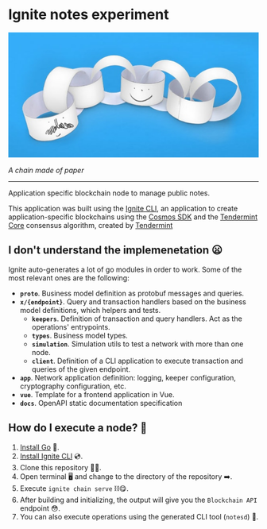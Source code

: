 # Ignite notes experiment

![A chain made of paper](./img/header.jpeg "A chain made of paper")

_A chain made of paper_

---

Application specific blockchain node to manage public notes.

This application was built using the [Ignite CLI](https://ignite.com), an application to create application-specific blockchains using the [Cosmos SDK](https://cosmos.network) and the [Tendermint Core](https://tendermint.com/core/) consensus algorithm, created by [Tendermint](https://tendermint.com)

## I don't understand the implemenetation 😦

Ignite auto-generates a lot of go modules in order to work. Some of the most relevant ones are the following:

- **`proto`**. Business model definition as protobuf messages and queries.
- **`x/{endpoint}`**. Query and transaction handlers based on the business model definitions, which helpers and tests.
  - **`keepers`**. Definition of transaction and query handlers. Act as the operations' entrypoints.
  - **`types`**. Business model types.
  - **`simulation`**. Simulation utils to test a network with more than one node.
  - **`client`**. Definition of a CLI application to execute transaction and queries of the given endpoint.
- **`app`**. Network application definition: logging, keeper configuration, cryptography configuration, etc.
- **`vue`**. Template for a frontend application in Vue.
- **`docs`**. OpenAPI static documentation specification

## How do I execute a node? 🤯

1. [Install Go](https://go.dev/doc/install) 🐹.
2. [Install Ignite CLI](https://docs.ignite.com/guide/install.html) 💿.
3. Clone this repository 👭🏻.
4. Open terminal 🖥 and change to the directory of the repository ➡️.
5. Execute `ignite chain serve` ⛓😋.
6. After building and initializing, the output will give you the `Blockchain API` endpoint 😳.
7. You can also execute operations using the generated CLI tool (`notesd`) 🥶.
